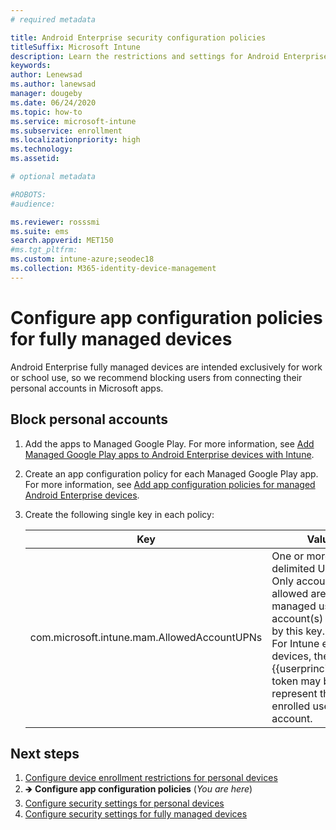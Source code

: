 ```yaml
---
# required metadata

title: Android Enterprise security configuration policies
titleSuffix: Microsoft Intune
description: Learn the restrictions and settings for Android Enterprise device basic and high security.
keywords:
author: Lenewsad
ms.author: lanewsad
manager: dougeby
ms.date: 06/24/2020
ms.topic: how-to
ms.service: microsoft-intune
ms.subservice: enrollment
ms.localizationpriority: high
ms.technology:
ms.assetid: 

# optional metadata

#ROBOTS:
#audience:

ms.reviewer: rosssmi
ms.suite: ems
search.appverid: MET150
#ms.tgt_pltfrm:
ms.custom: intune-azure;seodec18
ms.collection: M365-identity-device-management
---
```


# Configure app configuration policies for fully managed devices   

Android Enterprise fully managed devices are intended exclusively for work or school use, so we recommend blocking users from connecting their personal accounts in Microsoft apps.  

## Block personal accounts  

1. Add the apps to Managed Google Play. For more information, see [Add Managed Google Play apps to Android Enterprise devices with Intune](../apps/apps-add-android-for-work.md).
2. Create an app configuration policy for each Managed Google Play app. For more information, see [Add app configuration policies for managed Android Enterprise devices](../apps/app-configuration-policies-use-android#create-an-app-configuration-policy.md).
3. Create the following single key in each policy:  

    | Key | Values |
    | --- | --- |
    | com.microsoft.intune.mam.AllowedAccountUPNs | One or more; delimited UPNs.<br>Only account(s) allowed are the managed user account(s) defined by this key.<br>For Intune enrolled devices, the {{userprincipalname}} token may be used to represent the enrolled user account. |


## Next steps
1. [Configure device enrollment restrictions for personal devices](device-enrollment-restrictions.md)
2. 🡺 **Configure app configuration policies** (*You are here*) 
3. [Configure security settings for personal devices](android-work-profile-security-settings.md)  
4. [Configure security settings for fully managed devices](android-fully-managed-security-settings.md) 